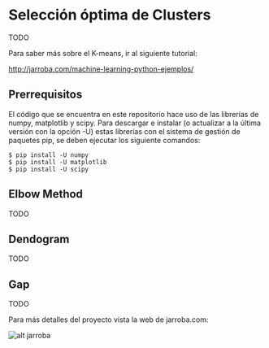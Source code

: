 # Selección óptima de Clusters

TODO

Para saber más sobre el K-means, ir al siguiente tutorial:

http://jarroba.com/machine-learning-python-ejemplos/


## Prerrequisitos

El código que se encuentra en este repositorio hace uso de las librerías de numpy, matplotlib y scipy. Para descargar e instalar (o actualizar a la última versión con la opción -U) estas librerías con el sistema de gestión de paquetes pip, se deben ejecutar los siguiente comandos:

```ssh
$ pip install -U numpy
$ pip install -U matplotlib
$ pip install -U scipy
```

## Elbow Method

TODO

## Dendogram

TODO
## Gap

TODO


Para más detalles del proyecto vista la web de jarroba.com:

![alt jarroba](http://jarroba.com/wp-content/themes/jarrobav6/static/img/logojarroba.png)
